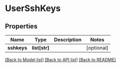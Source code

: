 # UserSshKeys

## Properties
Name | Type | Description | Notes
------------ | ------------- | ------------- | -------------
**sshkeys** | **list[str]** |  | [optional] 

[[Back to Model list]](../README.md#documentation-for-models) [[Back to API list]](../README.md#documentation-for-api-endpoints) [[Back to README]](../README.md)


